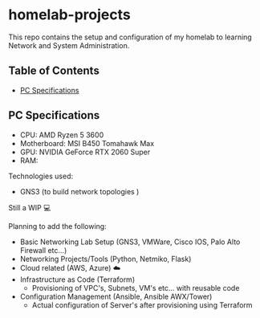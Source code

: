 # homelab-projects
This repo contains the setup and configuration of my homelab to learning Network and System Administration.

## Table of Contents
- [PC Specifications](#pc-specifications)

## PC Specifications
- CPU: AMD Ryzen 5 3600
- Motherboard: MSI B450 Tomahawk Max
- GPU: NVIDIA GeForce RTX 2060 Super
- RAM: 

Technologies used:
- GNS3 (to build network topologies )

Still a WIP :computer:

Planning to add the following:
- Basic Networking Lab Setup (GNS3, VMWare, Cisco IOS, Palo Alto Firewall etc...)
- Networking Projects/Tools (Python, Netmiko, Flask)
- Cloud related (AWS, Azure) ☁️
- Infrastructure as Code (Terraform)
    - Provisioning of VPC's, Subnets, VM's etc... with reusable code
- Configuration Management (Ansible, Ansible AWX/Tower)
    - Actual configuration of Server's after provisioning using Terraform
